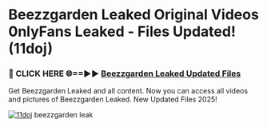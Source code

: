 # Beezzgarden Leaked Original Videos 0nlyFans Leaked - Files Updated! (11doj)

<h3>🔴 CLICK HERE 🌐==►► <a href="https://tinyurl.com/3hn5wdd3" rel="nofollow">Beezzgarden Leaked Updated Files</a></h3>

Get Beezzgarden Leaked and all content. Now you can access all videos and pictures of Beezzgarden Leaked. New Updated Files 2025!

[![11doj](https://i.imgur.com/4HnBqBT.gif)](https://tinyurl.com/3hn5wdd3)
beezzgarden leak